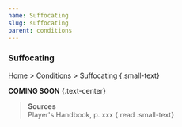 ```yaml
---
name: Suffocating
slug: suffocating
parent: conditions
---
```

### Suffocating
[Home](dm-operations-center) > [Conditions](conditions) > Suffocating {.small-text}

**COMING SOON** {.text-center}

> **Sources** <br/>
> Player's Handbook, p. xxx
{.read .small-text}